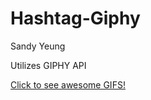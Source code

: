 # Hashtag-Giphy

Sandy Yeung

Utilizes GIPHY API

<a href="https://Sandynism.github.io/Hashtag-Giphy">Click to see awesome GIFS!</a>


<!-- ![](assets/images/giphySS.png) -->